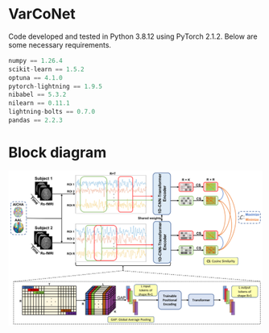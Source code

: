 # VarCoNet
Code developed and tested in Python 3.8.12 using PyTorch 2.1.2. Below are some necessary requirements.

```python
numpy == 1.26.4
scikit-learn == 1.5.2
optuna == 4.1.0
pytorch-lightning == 1.9.5
nibabel == 5.3.2
nilearn == 0.11.1
lightning-bolts == 0.7.0
pandas == 2.2.3
```

# Block diagram
![Architecture Diagram](plots/block_diagram.png)
